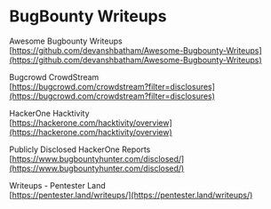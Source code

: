 # BugBounty Writeups  

Awesome Bugbounty Writeups  
[https://github.com/devanshbatham/Awesome-Bugbounty-Writeups](https://github.com/devanshbatham/Awesome-Bugbounty-Writeups)  

Bugcrowd CrowdStream  
[https://bugcrowd.com/crowdstream?filter=disclosures](https://bugcrowd.com/crowdstream?filter=disclosures)  

HackerOne Hacktivity  
[https://hackerone.com/hacktivity/overview](https://hackerone.com/hacktivity/overview)  

Publicly Disclosed HackerOne Reports  
[https://www.bugbountyhunter.com/disclosed/](https://www.bugbountyhunter.com/disclosed/)  

Writeups - Pentester Land  
[https://pentester.land/writeups/](https://pentester.land/writeups/)  
